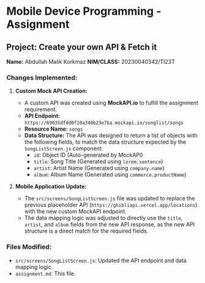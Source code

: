 # Mobile Device Programming - Assignment

## Project: Create your own API & Fetch it

**Name:** Abdullah Malik Korkmaz
**NIM/CLASS:** 20230040342/TI23T

### Changes Implemented:

1.  **Custom Mock API Creation:**
    *   A custom API was created using **MockAPI.io** to fulfill the assignment requirement.
    *   **API Endpoint:** `https://69035dfdd0f10a340b23e7ba.mockapi.io/songlist/songs`
    *   **Resource Name:** `songs`
    *   **Data Structure:** The API was designed to return a list of objects with the following fields, to match the data structure expected by the `SongListScreen.js` component:
        *   `id`: Object ID (Auto-generated by MockAPI)
        *   `title`: Song Title (Generated using `lorem.sentence`)
        *   `artist`: Artist Name (Generated using `company.name`)
        *   `album`: Album Name (Generated using `commerce.productName`)

2.  **Mobile Application Update:**
    *   The `src/screens/SongListScreen.js` file was updated to replace the previous placeholder API (`https://ghibliapi.vercel.app/locations`) with the new custom MockAPI endpoint.
    *   The data mapping logic was adjusted to directly use the `title`, `artist`, and `album` fields from the new API response, as the new API structure is a direct match for the required fields.

### Files Modified:

*   `src/screens/SongListScreen.js`: Updated the API endpoint and data mapping logic.
*   `assignment.md`: This file.
